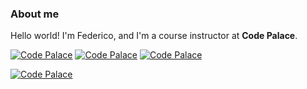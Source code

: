 ### About me

Hello world! I'm Federico, and I'm a course instructor at **Code Palace**.

[![Code Palace](https://img.shields.io/youtube/channel/subscribers/UCuudpdbKmQWq2PPzYgVCWlA?label=Code%20Palace&style=social)](https://www.youtube.com/c/CodePalace/videos)
[![Code Palace](https://img.shields.io/github/followers/federicocotogno?style=social)](https://github.com/federicocotogno)
[![Code Palace](https://img.shields.io/twitter/follow/twitter?label=Twitter)](https://github.com/federicocotogno)



[![Code Palace](https://github-readme-stats.vercel.app/api?username=federicocotogno&show_icons=true)](https://github.com/federicocotogno)

